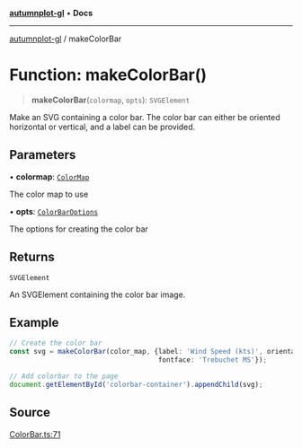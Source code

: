 [**autumnplot-gl**](../index.md) • **Docs**

***

[autumnplot-gl](../globals.md) / makeColorBar

# Function: makeColorBar()

> **makeColorBar**(`colormap`, `opts`): `SVGElement`

Make an SVG containing a color bar. The color bar can either be oriented horizontal or vertical, and a label can be provided.

## Parameters

• **colormap**: [`ColorMap`](../classes/ColorMap.md)

The color map to use

• **opts**: [`ColorBarOptions`](../interfaces/ColorBarOptions.md)

The options for creating the color bar

## Returns

`SVGElement`

An SVGElement containing the color bar image.

## Example

```ts
// Create the color bar
const svg = makeColorBar(color_map, {label: 'Wind Speed (kts)', orientation: 'horizontal', 
                                     fontface: 'Trebuchet MS'});

// Add colorbar to the page
document.getElementById('colorbar-container').appendChild(svg);
```

## Source

[ColorBar.ts:71](https://github.com/tsupinie/autumnplot-gl/blob/7275cfd3c408281ebdf9877f1a2a5b354d6cd87f/src/ColorBar.ts#L71)
